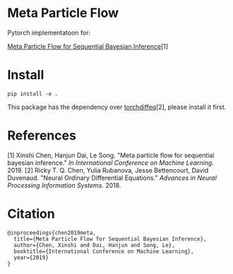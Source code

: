 # Meta Particle Flow

Pytorch implementatoon for:

[Meta Particle Flow for Sequential Bayesian Inference](https://arxiv.org/abs/1902.00640)[1]

# Install

  `pip install -e .`

  This package has the dependency over [torchdiffeq](https://github.com/rtqichen/torchdiffeq)[2], please install it first.


# References
[1] Xinshi Chen, Hanjun Dai, Le Song. "Meta particle flow for sequential bayesian inference." *In International Conference on Machine Learning.* 2019.
[2] Ricky T. Q. Chen, Yulia Rubanova, Jesse Bettencourt, David Duvenaud. "Neural Ordinary Differential Equations." *Advances in Neural Processing Information Systems.* 2018.


# Citation
```
@inproceedings{chen2019meta,
  title={Meta Particle Flow for Sequential Bayesian Inference},
  author={Chen, Xinshi and Dai, Hanjun and Song, Le},
  booktitle={International Conference on Machine Learning},
  year={2019}
}
```
